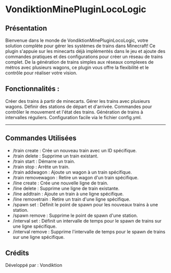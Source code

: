 # VondiktionMinePluginLocoLogic

## Présentation
Bienvenue dans le monde de VondiktionMinePluginLocoLogic, votre solution complète pour gérer les systèmes de trains dans Minecraft! Ce plugin s'appuie sur les minecarts déjà implémentés dans le jeu et ajoute des commandes pratiques et des configurations pour créer un réseau de trains complet. De la génération de trains simples aux réseaux complexes de métros avec plusieurs wagons, ce plugin vous offre la flexibilité et le contrôle pour réaliser votre vision.

## Fonctionnalités :
Créer des trains à partir de minecarts.
Gérer les trains avec plusieurs wagons.
Définir des stations de départ et d'arrivée.
Commandes pour contrôler le mouvement et l'état des trains.
Génération de trains à intervalles réguliers.
Configuration facile via le fichier config.yml.

---

## Commandes Utilisées
- /train create <trainID> : Crée un nouveau train avec un ID spécifique.
- /train delete <trainID> : Supprime un train existant.
- /train start <trainID> : Démarre un train.
- /train stop <trainID> : Arrête un train.
- /train addwagon <trainID> : Ajoute un wagon à un train spécifique.
- /train removewagon <trainID> : Retire un wagon d'un train spécifique.
- /line create <lineID> : Crée une nouvelle ligne de train.
- /line delete <lineID> : Supprime une ligne de train existante.
- /line addtrain <lineID> <trainID> : Ajoute un train à une ligne spécifique.
- /line removetrain <lineID> <trainID> : Retire un train d'une ligne spécifique.
- /spawn set <stationName> : Définit le point de spawn pour les nouveaux trains à une station.
- /spawn remove <stationName> : Supprime le point de spawn d'une station.
- /interval set <lineID> <minutes> : Définit un intervalle de temps pour le spawn de trains sur une ligne spécifique.
- /interval remove <lineID> : Supprime l'intervalle de temps pour le spawn de trains sur une ligne spécifique.

## Crédits
Développé par : Vondiktion